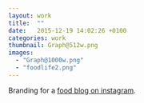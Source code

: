 ```yaml
---
layout: work
title:  ""
date:   2015-12-19 14:02:26 +0100
categories: work
thumbnail: Graph@512w.png
images:
  - "Graph@1000w.png"
  - "foodlife2.png"
---
```

Branding for a [food blog on instagram](https://www.instagram.com/zurifoodlife/).
